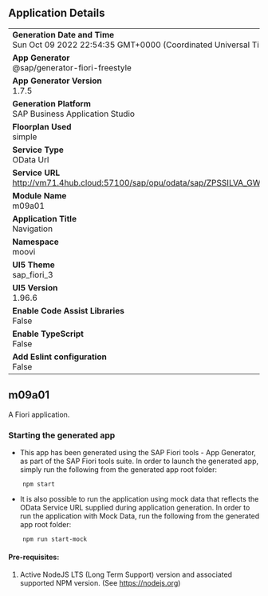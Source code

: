 ## Application Details
|               |
| ------------- |
|**Generation Date and Time**<br>Sun Oct 09 2022 22:54:35 GMT+0000 (Coordinated Universal Time)|
|**App Generator**<br>@sap/generator-fiori-freestyle|
|**App Generator Version**<br>1.7.5|
|**Generation Platform**<br>SAP Business Application Studio|
|**Floorplan Used**<br>simple|
|**Service Type**<br>OData Url|
|**Service URL**<br>http://vm71.4hub.cloud:57100/sap/opu/odata/sap/ZPSSILVA_GW_SRV
|**Module Name**<br>m09a01|
|**Application Title**<br>Navigation|
|**Namespace**<br>moovi|
|**UI5 Theme**<br>sap_fiori_3|
|**UI5 Version**<br>1.96.6|
|**Enable Code Assist Libraries**<br>False|
|**Enable TypeScript**<br>False|
|**Add Eslint configuration**<br>False|

## m09a01

A Fiori application.

### Starting the generated app

-   This app has been generated using the SAP Fiori tools - App Generator, as part of the SAP Fiori tools suite.  In order to launch the generated app, simply run the following from the generated app root folder:

```
    npm start
```

- It is also possible to run the application using mock data that reflects the OData Service URL supplied during application generation.  In order to run the application with Mock Data, run the following from the generated app root folder:

```
    npm run start-mock
```

#### Pre-requisites:

1. Active NodeJS LTS (Long Term Support) version and associated supported NPM version.  (See https://nodejs.org)


